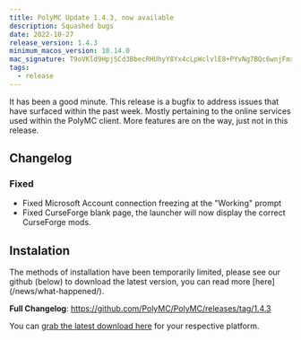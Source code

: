 ```yaml
---
title: PolyMC Update 1.4.3, now available
description: Squashed bugs
date: 2022-10-27
release_version: 1.4.3
minimum_macos_version: 10.14.0
mac_signature: T9oVKld9HpjSCd3BbecRHUhyY8Yx4cLpWclvlE8+PYvNg7BQc6wnjFmxNYYWjAWUOv50WstOVG14Sm4hGLJzBg==
tags:
  - release
---
```


It has been a good minute.
This release is a bugfix to address issues that have surfaced within the past week. 
Mostly pertaining to the online services used within the PolyMC client.
More features are on the way, just not in this release.

## Changelog

### Fixed

- Fixed Microsoft Account connection freezing at the "Working" prompt
- Fixed CurseForge blank page, the launcher will now display the correct CurseForge mods.

## Instalation
The methods of installation have been temporarily limited, please see our github (below) to download the latest version, you can read more [here] (/news/what-happened/).

**Full Changelog**: https://github.com/PolyMC/PolyMC/releases/tag/1.4.3

You can [grab the latest download here](/download) for your respective platform.
